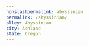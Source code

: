 ```yaml
---
﻿nonslashpermalink: abyssinian
permalink: /abyssinian/
alley: Abyssinian
city: Ashland
state: Oregon
---
```

